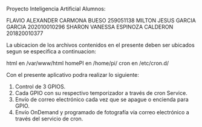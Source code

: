 Proyecto Inteligencia Artificial
Alumnos:

FLAVIO ALEXANDER CARMONA BUESO   	259051138
MILTON JESUS GARCIA GARCIA		    202010010296
SHARON VANESSA ESPINOZA CALDERON	201820010377

La ubicacion de los archivos contenidos en el presente deben ser ubicados segun se especifica a continuacion:

html en /var/www/html
homePI en /home/pi/
cron en /etc/cron.d/

Con el presente aplicativo podra realizar lo siguiente:
1.	Control de 3 GPIOS.
2.	Cada GPIO con su respectivo temporizador a través de cron Service.
3.	Envío de correo electrónico cada vez que se apague o encienda para GPIO.
4.	Envío OnDemand y programado de fotografía vía correo electrónico a través del servicio de cron.


